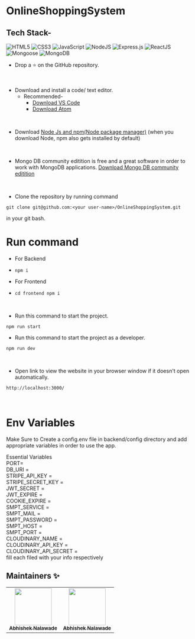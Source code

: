 # OnlineShoppingSystem

## Tech Stack-
<img alt="HTML5" src="https://img.shields.io/badge/html5%20-%23E34F26.svg?&style=for-the-badge&logo=html5&logoColor=white"/>
<img alt="CSS3" src="https://img.shields.io/badge/css3%20-%231572B6.svg?&style=for-the-badge&logo=css3&logoColor=white"/>
<img alt="JavaScript" src="https://img.shields.io/badge/JavaScript%20-%23039BE5.svg?&style=for-the-badge&logo=EJStemplateengine"/>
<img alt="NodeJS" src="https://img.shields.io/badge/node.js%20-%2343853D.svg?&style=for-the-badge&logo=node.js&logoColor=white"/>
<img alt="Express.js" src="https://img.shields.io/badge/express.js%20-%23404d59.svg?&style=for-the-badge"/>
<img alt="ReactJS" src="https://img.shields.io/badge/ReactJS%20-%23039BE5.svg?&style=for-the-badge&logo=EJStemplateengine"/>
<img alt="Mongoose" src ="https://img.shields.io/badge/Mongoose-%234ea94b.svg?&style=for-the-badge&logo=Mongoose&logoColor=white"/>
<img alt="MongoDB" src ="https://img.shields.io/badge/MongoDB-%234ea94b.svg?&style=for-the-badge&logo=mongodb&logoColor=white"/>

* Drop a :star: on the GitHub repository.
<br/>

* Download and install a code/ text editor.
    - Recommended-
        - [Download VS Code](https://code.visualstudio.com/download)
        - [Download Atom](https://atom.io/)
<br/>

* Download [Node Js and npm(Node package manager)](https://nodejs.org/en/) (when you download Node, npm also gets installed by default)
<br/>

* Mongo DB community editition is free and a great software in order to work with MongoDB applications. [Download Mongo DB community editition](https://docs.mongodb.com/manual/administration/install-community/)
<br/>

* Clone the repository by running command
```
git clone git@github.com:<your user-name>/OnlineShoppingSystem.git
```
in your git bash.
<br/>

# Run command 

* For Backend 
* `npm i`

* For Frontend  
* `cd frontend npm i`
<br/>

* Run this command to start the project.
```
npm run start
```

* Run this command to start the project as a developer.
```
npm run dev
```
<br/>

* Open link to view the website in your browser window if it doesn't open automatically.
```
http://localhost:3000/
```
<br/>

# Env Variables

Make Sure to Create a config.env file in backend/config directory and add appropriate variables in order to use the app.

Essential Variables <br/>
PORT= <br/>
DB_URI = <br/>
STRIPE_API_KEY = <br/>
STRIPE_SECRET_KEY = <br/>
JWT_SECRET = <br/>
JWT_EXPIRE = <br/>
COOKIE_EXPIRE = <br/>
SMPT_SERVICE = <br/>
SMPT_MAIL = <br/>
SMPT_PASSWORD = <br/>
SMPT_HOST = <br/>
SMPT_PORT = <br/>
CLOUDINARY_NAME = <br/> 
CLOUDINARY_API_KEY = <br/>
CLOUDINARY_API_SECRET = <br/>
fill each filed with your info respectively

## Maintainers ✨
<table>
  <tr>
    <td align="center"><a href="https://github.com/abhishek96k"><img src="https://avatars.githubusercontent.com/abhishek96k" width="100px;" alt=""/><br /><sub><b>Abhishek Nalawade</b></sub></a><br /></td>
    <td align="center"><a href="https://github.com/abhishek96k"><img src="https://avatars.githubusercontent.com/abhishek96k" width="100px;" alt=""/><br /><sub><b>Abhishek Nalawade</b></sub></a><br /></td>
  </tr>
</table>
